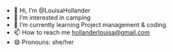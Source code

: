 - 👋 Hi, I’m @LouisaHollander
- 👀 I’m interested in camping
- 🌱 I’m currently learning Project management & coding 
- 📫 How to reach me hollanderlouisa@gmail.com
- 😄 Pronouns: she/her


<!---
LouisaHollander/LouisaHollander is a ✨ special ✨ repository because its `README.md` (this file) appears on your GitHub profile.
You can click the Preview link to take a look at your changes.
--->
